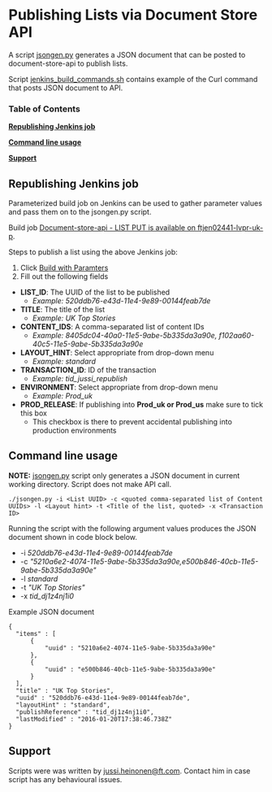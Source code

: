 # Publishing Lists via Document Store API

A script [jsongen.py](http://git.svc.ft.com/projects/CP/repos/document-store-api/browse/scripts/lists_publish/jsongen.py) generates a JSON document that can be posted to document-store-api to publish lists. 

Script [jenkins_build_commands.sh](http://git.svc.ft.com/projects/CP/repos/document-store-api/browse/scripts/lists_publish/jenkins_build_commands.sh) contains example of the Curl command that posts JSON document to API.

### Table of Contents

**[Republishing Jenkins job](#republishing-jenkins-job)**

**[Command line usage](#commandline-usage)**  

**[Support](#support)** 

## Republishing Jenkins job

Parameterized build job on Jenkins can be used to gather parameter values and pass them on to the jsongen.py script.

Build job [Document-store-api - LIST PUT is available on ftjen02441-lvpr-uk-p](http://ftjen02441-lvpr-uk-p:8181/view/All/job/Document-store-api%20-%20LIST%20PUT/).

Steps to publish a list using the above Jenkins job:

 1. Click [Build with Paramters](http://ftjen02441-lvpr-uk-p:8181/view/All/job/Document-store-api%20-%20LIST%20PUT/build?delay=0sec)
 2. Fill out the following fields
 * __LIST_ID__: The UUID of the list to be published
   * _Example: 520ddb76-e43d-11e4-9e89-00144feab7de_
 * __TITLE__: The title of the  list
   * _Example: UK Top Stories_
 * __CONTENT_IDS__: A comma-separated list of content IDs
   * _Example: 8405dc04-40a0-11e5-9abe-5b335da3a90e, f102aa60-40c5-11e5-9abe-5b335da3a90e_
 * __LAYOUT_HINT__: Select appropriate from drop-down menu
   * _Example: standard_
 * __TRANSACTION_ID__: ID of the transaction
   * _Example: tid_jussi_republish_
 * __ENVIRONMENT__: Select appropriate from drop-down menu
   * _Example: Prod_uk_
 * __PROD_RELEASE__: If publishing into __Prod_uk or Prod_us__ make sure to tick this box
   * This checkbox is there to prevent accidental publishing into production environments

## Command line usage

__NOTE:__ [jsongen.py](http://git.svc.ft.com/projects/CP/repos/document-store-api/browse/scripts/lists_publish/jsongen.py) script only generates a JSON document in current working directory. Script does not make API call.

```
./jsongen.py -i <List UUID> -c <quoted comma-separated list of Content UUIDs> -l <Layout hint> -t <Title of the list, quoted> -x <Transaction ID> 
```

Running the script with the following argument values produces the JSON document shown in code block below.

 * -i _520ddb76-e43d-11e4-9e89-00144feab7de_
 * -c _"5210a6e2-4074-11e5-9abe-5b335da3a90e,e500b846-40cb-11e5-9abe-5b335da3a90e"_
 * -l _standard_
 * -t _"UK Top Stories"_
 * -x _tid_dj1z4nj1i0_

Example JSON document
 
 ```
 {
   "items" : [ 
       {
           "uuid" : "5210a6e2-4074-11e5-9abe-5b335da3a90e"
       }, 
       {
           "uuid" : "e500b846-40cb-11e5-9abe-5b335da3a90e"
       }
   ],
   "title" : "UK Top Stories",
   "uuid" : "520ddb76-e43d-11e4-9e89-00144feab7de",
   "layoutHint" : "standard",
   "publishReference" : "tid_dj1z4nj1i0",
   "lastModified" : "2016-01-20T17:38:46.738Z"
}
 ```
 
 ## Support
 
Scripts were was written by jussi.heinonen@ft.com. Contact him in case script has any behavioural issues.
 